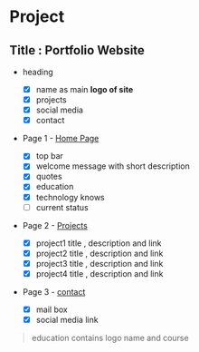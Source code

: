 
# Project 
## Title : Portfolio Website 

- heading

  - [x] name as main <strong>logo of site</strong> 
  - [x] projects 
  - [x] social media 
  - [x] contact
  
- Page 1 - [Home Page](./A4.homePage.html)

  - [x]  top bar 
  - [x] welcome message with short description
  - [x] quotes 
  - [x] education 
  - [x] technology knows 
  - [ ] current status

- Page 2 - [Projects](./A4.project.html)

  - [x] project1 title , description  and link
  - [x] project2 title , description  and link
  - [x] project3 title , description  and link
  - [x] project4 title , description  and link
- Page 3 - [contact](./A4.contact.html) 

  - [x] mail box 
  - [x] social media link

> education contains logo name and course 
